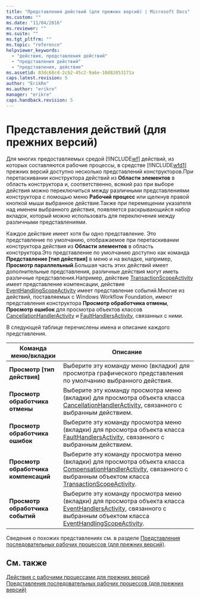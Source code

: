 ```yaml
---
title: "Представления действий (для прежних версий) | Microsoft Docs"
ms.custom: ""
ms.date: "11/04/2016"
ms.reviewer: ""
ms.suite: ""
ms.tgt_pltfrm: ""
ms.topic: "reference"
helpviewer_keywords: 
  - "действия, представления действий"
  - "представления действий"
  - "представления, действие"
ms.assetid: 83dc68cd-2cb2-45c2-9a6e-10d82053171a
caps.latest.revision: 5
author: "ErikRe"
ms.author: "erikre"
manager: "erikre"
caps.handback.revision: 5
---
```

# Представления действий (для прежних версий)
Для многих предоставляемых средой [!INCLUDE[wf](../workflow-designer/includes/wf_md.md)] действий, из которых составляются рабочие процессы, в средстве [!INCLUDE[wfd1](../workflow-designer/includes/wfd1_md.md)] прежних версий доступно несколько представлений конструкторов.При перетаскивании конструктора действий из **Области элементов** в область конструктора и, соответственно, всякий раз при выборе действия можно переключиться между различными представлениями конструктора с помощью меню **Рабочий процесс** или щелкнув правой кнопкой мыши выбранное действие.Также при перемещении указателя над именем выбранного действия, появляется раскрывающийся набор вкладок, который можно использовать для переключения между различными представлениями.  
  
 Каждое действие имеет хотя бы одно представление. Это представление по умолчанию, отображаемое при перетаскивании конструктора действия из **Области элементов** в область конструктора.Это представление по умолчанию доступно как команда **Представление \[тип действия\]** в меню и на вкладке, например, **Просмотр параллельный**.Большая часть этих действий имеет дополнительные представления, различные действия могут иметь различные представления.Например, действие [TransactionScopeActivity](http://go.microsoft.com/fwlink?LinkID=65093) имеет представление компенсации, действие [EventHandlingScopeActivity](http://go.microsoft.com/fwlink?LinkID=65030) имеет представление событий.Многие из действий, поставляемых с Windows Workflow Foundation, имеют представления конструктора **Просмотр обработчика отмены**, **Просмотр ошибок** для просмотра объектов классов [CancellationHandlerActivity](http://go.microsoft.com/fwlink?LinkID=65050) и [FaultHandlersActivity](http://go.microsoft.com/fwlink?LinkID=65055), связанных с ними.  
  
 В следующей таблице перечислены имена и описание каждого представления.  
  
|Команда меню\/вкладки|Описание|  
|---------------------------|--------------|  
|**Просмотр \[тип действия\]**|Выберите эту команду меню \(вкладки\) для просмотра графического представления по умолчанию выбранного действия.|  
|**Просмотр обработчика отмены**|Выберите эту команду просмотра меню \(вкладки\) для просмотра объекта класса [CancellationHandlerActivity](http://go.microsoft.com/fwlink?LinkID=65050), связанного с выбранным действием.|  
|**Просмотр обработчика ошибок**|Выберите эту команду просмотра меню \(вкладки\) для просмотра объекта класса [FaultHandlersActivity](http://go.microsoft.com/fwlink?LinkID=65055), связанного с выбранным действием.|  
|**Просмотр обработчика компенсаций**|Выберите эту команду просмотра меню \(вкладки\) для просмотра объекта класса [CompensationHandlerActivity](http://go.microsoft.com/fwlink?LinkID=65053), связанного с выбранным объектом класса [TransactionScopeActivity](http://go.microsoft.com/fwlink?LinkID=65093).|  
|**Просмотр обработчика событий**|Выберите эту команду просмотра меню \(вкладки\) для просмотра объекта класса [EventHandlersActivity](http://go.microsoft.com/fwlink?LinkID=65018), связанного с выбранным объектом класса [EventHandlingScopeActivity](http://go.microsoft.com/fwlink?LinkID=65030).|  
  
 Сведения о похожих представлениях см. в разделе [Представления последовательных рабочих процессов \(для прежних версий\)](../workflow-designer/sequential-workflow-views-legacy.md).  
  
## См. также  
 [Действия с рабочими процессами для прежних версий](../workflow-designer/legacy-workflow-activities.md)   
 [Представления последовательных рабочих процессов \(для прежних версий\)](../workflow-designer/sequential-workflow-views-legacy.md)